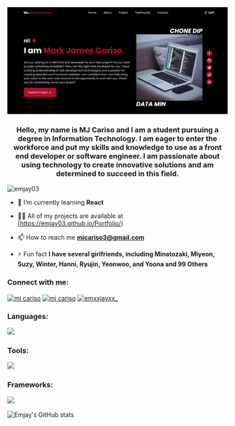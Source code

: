 
 <img src="Image.png" />
<h3 align="center">Hello, my name is MJ Cariso and I am a student pursuing a degree in Information Technology. I am eager to enter the workforce and put my skills and knowledge to use as a front end developer or software engineer. I am passionate about using technology to create innovative solutions and am determined to succeed in this field.</h3>

<p align="left"> <img src="https://komarev.com/ghpvc/?username=emjay03&label=Profile%20views&color=0e75b6&style=flat" alt="emjay03" /> </p>

- 🌱 I’m currently learning **React**

- 👨‍💻 All of my projects are available at [https://emjay03.github.io/Portfolio/)

- 📫 How to reach me **mjcariso3@gmail.com**

- ⚡ Fun fact **I have several girlfriends, including Minatozaki, Miyeon, Suzy, Winter, Hanni, Ryujin, Yeonwoo, and Yoona and 99 Others**

<h3 align="left">Connect with me:</h3>
<p align="left">
<a href="https://linkedin.com/in/mj cariso" target="blank"><img align="center" src="https://raw.githubusercontent.com/rahuldkjain/github-profile-readme-generator/master/src/images/icons/Social/linked-in-alt.svg" alt="mj cariso" height="30" width="40" /></a>
<a href="https://fb.com/mj cariso" target="blank"><img align="center" src="https://raw.githubusercontent.com/rahuldkjain/github-profile-readme-generator/master/src/images/icons/Social/facebook.svg" alt="mj cariso" height="30" width="40" /></a>
<a href="https://instagram.com/emxxjayxx_" target="blank"><img align="center" src="https://raw.githubusercontent.com/rahuldkjain/github-profile-readme-generator/master/src/images/icons/Social/instagram.svg" alt="emxxjayxx_" height="30" width="40" /></a>
</p>

<h3 align="left">Languages:</h3>
  <a href="https://skillicons.dev">
    <img src="https://skillicons.dev/icons?i=html,css,js,php,java,cs" />
  </a>

<h3 align="left">Tools:</h3>

  <a href="https://skillicons.dev">
    <img src="https://skillicons.dev/icons?i=git,tailwind,vscode,eclipse,visualstudio,gradle,webflow,figma,nodejs" />
  </a>

<h3 align="left">Frameworks:</h3>

  <a href="https://skillicons.dev">
    <img src="https://skillicons.dev/icons?i=react,tailwind,materialui" />
  </a>

![Emjay's GitHub stats](https://github-readme-stats.vercel.app/api?username=emjay03&show_icons=true&theme=transparent)
